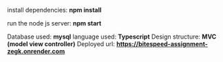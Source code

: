 install dependencies:
**npm install**

run the node js server: 
**npm start** 

Database used: **mysql**
language used: **Typescript**
Design structure: **MVC (model view controller)**
Deployed url: **https://bitespeed-assignment-zegk.onrender.com**
